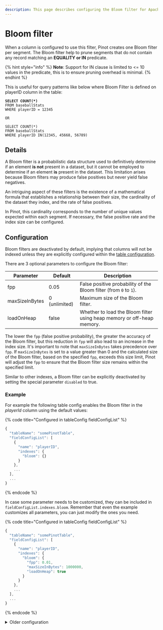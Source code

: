 ```yaml
---
description: This page describes configuring the Bloom filter for Apache Pinot
---
```


# Bloom filter

When a column is configured to use this filter, Pinot creates one Bloom filter per segment. The Bloom filter help to prune segments that do not contain any record matching an **EQUALITY or IN** predicate.

{% hint style="info" %}
**Note**: Support for IN clause is limited to <= 10 values in the predicate, this is to ensure pruning overhead is minimal.
{% endhint %}



This is useful for query patterns like below where Bloom Filter is defined on playerID column in the table:

<pre class="language-sql"><code class="lang-sql"><strong>SELECT COUNT(*) 
</strong>FROM baseballStats 
WHERE playerID = 12345

OR

SELECT COUNT(*) 
FROM baseballStats 
WHERE playerID IN(12345, 45668, 56789)
</code></pre>

## Details

A Bloom filter is a probabilistic data structure used to definitively determine if an element **is not** present in a dataset, but it cannot be employed to determine if an element **is** present in the dataset. This limitation arises because Bloom filters may produce false positives but never yield false negatives.

An intriguing aspect of these filters is the existence of a mathematical formula that establishes a relationship between their size, the cardinality of the dataset they index, and the rate of false positives.

In Pinot, this cardinality corresponds to the number of unique values expected within each segment. If necessary, the false positive rate and the index size can be configured.

## Configuration

Bloom filters are deactivated by default, implying that columns will not be indexed unless they are explicitly configured within the [table configuration](../../configuration-reference/table.md).

There are 3 optional parameters to configure the Bloom filter:

| Parameter      | Default       | Description                                                            |
| -------------- | ------------- | ---------------------------------------------------------------------- |
| fpp            | 0.05          | False positive probability of the Bloom filter (from `0` to `1`).      |
| maxSizeInBytes | 0 (unlimited) | Maximum size of the Bloom filter.                                      |
| loadOnHeap     | false         | Whether to load the Bloom filter using heap memory or off-heap memory. |

The lower the `fpp` (false positive probability), the greater the accuracy of the Bloom filter, but this reduction in `fpp` will also lead to an increase in the index size. It's important to note that `maxSizeInBytes` takes precedence over `fpp`. If `maxSizeInBytes` is set to a value greater than 0 and the calculated size of the Bloom filter, based on the specified `fpp`, exceeds this size limit, Pinot will adjust the `fpp` to ensure that the Bloom filter size remains within the specified limit.

Similar to other indexes, a Bloom filter can be explicitly deactivated by setting the special parameter `disabled` to true.

### Example

For example the following table config enables the Bloom filter in the _playerId_ column using the default values:

{% code title="Configured in tableConfig fieldConfigList" %}
```javascript
{
  "tableName": "somePinotTable",
  "fieldConfigList": [
    {
      "name": "playerID",
      "indexes": {
        "bloom": {}
      }
    },
    ...
  ],
  ...
}
```
{% endcode %}

In case some parameter needs to be customized, they can be included in `fieldConfigList.indexes.bloom`. Remember that even the example customizes all parameters, you can just modify the ones you need.

{% code title="Configured in tableConfig fieldConfigList" %}
```javascript
{
  "tableName": "somePinotTable",
  "fieldConfigList": [
    {
      "name": "playerID",
      "indexes": {
        "bloom": {
          "fpp": 0.01,
          "maxSizeInBytes": 1000000,
          "loadOnHeap": true
        }
      }
    },
    ...
  ],
  ...
}
```
{% endcode %}

<details>

<summary>Older configuration</summary>

**Use default settings**

To use default values, include the name of the column in `tableIndexConfig.bloomFilterColumns`.

For example:

{% code title="Part of a tableConfig" %}
```javascript
{
  "tableName": "somePinotTable",
  "tableIndexConfig": {
    "bloomFilterColumns": [
      "playerID",
      ...
    ],
    ...
  },
  ...
}
```
{% endcode %}

**Customized parameters**

To specify custom parameters, add a new entry in `tableIndexConfig.bloomFilterConfig` object. The key should be the name of the column and the value should be an object similar to the one that can be used in the Bloom section of `fieldConfigList`.

For example:

{% code title="Part of a tableConfig" %}
```javascript
{
  "tableIndexConfig": {
    "bloomFilterConfigs": {
      "playerID": {
        "fpp": 0.01,
        "maxSizeInBytes": 1000000,
        "loadOnHeap": true
      },
      ...
    },
    ...
  },
  ...
}
```
{% endcode %}

</details>
